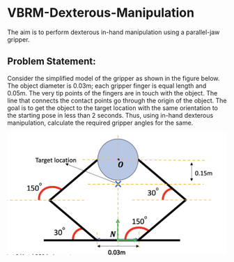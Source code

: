# VBRM-Dexterous-Manipulation

The aim is to perform dexterous in-hand manipulation using a parallel-jaw gripper.

## Problem Statement:

Consider the simplified model of the gripper as shown in the figure below. The object diameter is 0.03m; each gripper finger is equal length and 0.05m. The very tip points of the fingers are in touch with the object. The line that connects the contact points go through the origin of the object.
The goal is to get the object to the target location with the same orientation to the starting pose in less than 2 seconds. Thus, using in-hand dexterous manipulation, calculate the required gripper angles for the same.

![problem](https://github.com/kt-krutarthtrivedi/VBRM-Dexterous-Manipulation/blob/main/media/Gripper%20Geometry.png)


